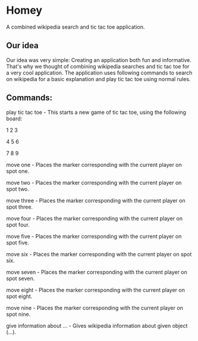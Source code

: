 # Homey
A combined wikipedia search and tic tac toe application.

## Our idea
Our idea was very simple: Creating an application both fun and informative. That's why we thought of combining wikipedia searches and tic tac toe for a very cool application.
The application uses following commands to search on wikipedia for a basic explanation and play tic tac toe using normal rules.

## Commands:

play tic tac toe   -   This starts a new game of tic tac toe, using the following board:

1 2 3

4 5 6

7 8 9


move one   -   Places the marker corresponding with the current player on spot one.

move two   -   Places the marker corresponding with the current player on spot two.

move three   -   Places the marker corresponding with the current player on spot three.

move four   -   Places the marker corresponding with the current player on spot four.

move five   -   Places the marker corresponding with the current player on spot five.

move six   -   Places the marker corresponding with the current player on spot six.

move seven   -   Places the marker corresponding with the current player on spot seven.

move eight   -   Places the marker corresponding with the current player on spot eight.

move nine   -   Places the marker corresponding with the current player on spot nine.



give information about ...   -   Gives wikipedia information about given object (...).

